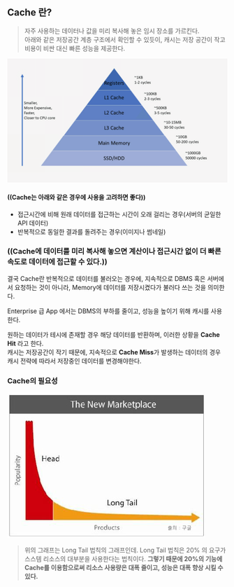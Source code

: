 ## Cache 란?
> 자주 사용하는 데이터나 값을 미리 복사해 놓은 임시 장소를 가르킨다.  
> 아래와 같은 저장공간 계층 구조에서 확인할 수 있듯이, 캐시는 저장 공간이 작고 비용이 비싼 대신 빠른 성능을 제공한다.

<img src="../img/cache.png">

#### ((Cache는 아래와 같은 경우에 사용을 고려하면 좋다))
* 접근시간에 비해 원래 데이터를 접근하는 시간이 오래 걸리는 경우(서버의 균일한 API 데이터)
* 반복적으로 동일한 결과를 돌려주는 경우(이미지나 썸네일)

### ((Cache에 데이터를 미리 복사해 놓으면 계산이나 접근시간 없이 더 빠른 속도로 데이터에 접근할 수 있다.))

결국 Cache란 반복적으로 데이터를 불러오는 경우에, 지속적으로 DBMS 혹은 서버에서 요청하는 것이 아니라, Memory에 데이터를 저장시켰다가 불러다 쓰는 것을 의미한다. 

Enterprise 급 App 에서는 DBMS의 부하를 줄이고, 성능을 높이기 위해 캐시를 사용한다. 

원하는 데이터가 테시에 존재할 경우 해당 데이터를 반환하며, 이러한 상황을 **Cache Hit** 라고 한다.   
캐시는 저장공간이 작기 때문에, 지속적으로 **Cache Miss**가 발생하는 데이터의 경우 캐시 전략에 따라서 저장중인 데이터를 변경해야한다.

### Cache의 필요성
<img src="../img/logtail.jpeg">

> 위의 그래프는 Long Tail 법칙의 그래프인데. Long Tail 법칙은 20% 의 요구가 스스템 리소스의 대부분을 사용한다는 법칙이다. **그렇기 때문에 20%의 기능에 Cache를 이용함으로써 리소스 사용량은 대폭 줄이고, 성능은 대폭 향상 시킬 수 있다.**